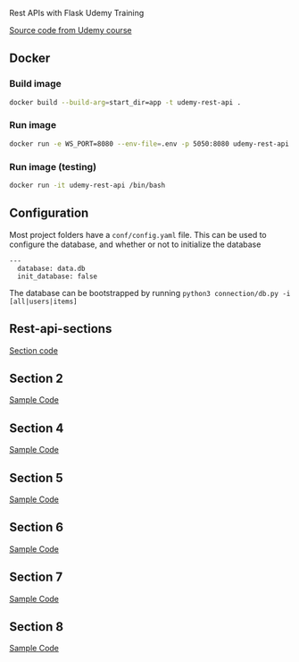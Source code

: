 Rest APIs with Flask Udemy Training

[Source code from Udemy course](https://github.com/tecladocode/python-refresher)

## Docker
### Build image
```bash
docker build --build-arg=start_dir=app -t udemy-rest-api .
```
### Run image
```bash
docker run -e WS_PORT=8080 --env-file=.env -p 5050:8080 udemy-rest-api
```
### Run image (testing)
```bash
docker run -it udemy-rest-api /bin/bash
```

## Configuration
Most project folders have a `conf/config.yaml` file.  This can be used to configure the database, and whether or not to initialize the database
```
---
  database: data.db
  init_database: false
```

The database can be bootstrapped by running `python3 connection/db.py -i [all|users|items]`
##
## Rest-api-sections
[Section code](https://github.com/schoolofcode-me/rest-api-sections)

## Section 2 
[Sample Code](https://github.com/schoolofcode-me/rest-api-sections/tree/master/section2)

## Section 4
[Sample Code](https://github.com/schoolofcode-me/rest-api-sections/tree/master/section4)

## Section 5
[Sample Code](https://github.com/schoolofcode-me/rest-api-sections/tree/master/section5)

## Section 6
[Sample Code](https://github.com/schoolofcode-me/rest-api-sections/tree/master/section6)

## Section 7
[Sample Code](https://github.com/schoolofcode-me/rest-api-sections/tree/master/section7)

## Section 8
[Sample Code](https://github.com/schoolofcode-me/rest-api-sections/tree/master/section8)

